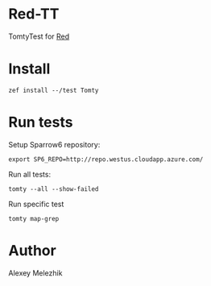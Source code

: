 # Red-TT

TomtyTest for [Red](https://github.com/FCO/Red)

# Install

`zef install --/test Tomty`

# Run tests

Setup Sparrow6 repository:

`export SP6_REPO=http://repo.westus.cloudapp.azure.com/`

Run all tests:

`tomty --all --show-failed`

Run specific test

`tomty map-grep`

# Author

Alexey Melezhik


